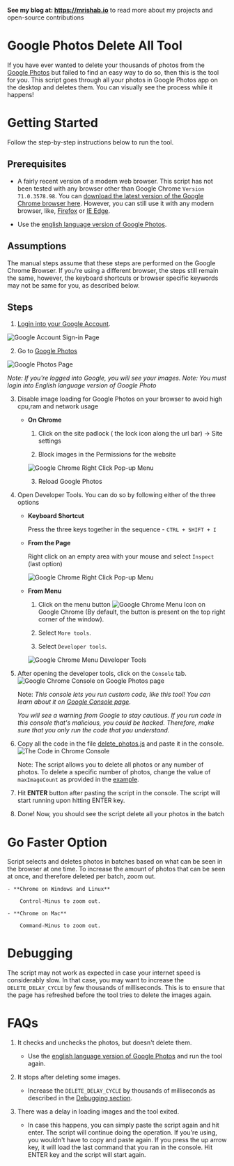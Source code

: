 **See my blog at: https://mrishab.io** to read more about my projects and open-source contributions

# Google Photos Delete All Tool
If you have ever wanted to delete your thousands of photos from the [Google Photos](https://photos.google.com/) but failed to find an easy way to do so, then this is the tool for you. This script goes through all your photos in Google Photos app on the desktop and deletes them. You can visually see the process while it happens!

# Getting Started
Follow the step-by-step instructions below to run the tool.

## Prerequisites
- A fairly recent version of a modern web browser. This script has not been tested with any browser other than Google Chrome `Version 71.0.3578.98`. You can [download the latest version of the Google Chrome browser here](https://www.google.com/chrome/). However, you can still use it with any modern browser, like, [Firefox](https://www.mozilla.org/en-US/firefox/download/thanks/) or [IE Edge](https://www.microsoft.com/en-ca/windows/microsoft-edge).

- Use the [english language version of Google Photos](https://photos.google.com/?hl=en).

## Assumptions
The manual steps assume that these steps are performed on the Google Chrome Browser. If you're using a different browser, the steps still remain the same, however, the keyboard shortcuts or browser specific keywords may not be same for you, as described below.

## Steps
1) [Login into your Google Account](https://accounts.google.com/ServiceLogin).

![Google Account Sign-in Page](images/google-signin-page.jpg)

2) Go to [Google Photos](https://photos.google.com/?hl=en)

![Google Photos Page](images/google-photos-page.jpg)

_Note: If you're logged into Google, you will see your images._
_Note: You must login into English language version of Google Photo_

3) Disable image loading for Google Photos on your browser to avoid high cpu,ram and network usage

   - **On Chrome**

      1) Click on the site padlock ( the lock icon along the url bar) -> Site settings

      2) Block images in the Permissions for the website

     ![Google Chrome Right Click Pop-up Menu](images/image_block.png)

      3) Reload Google Photos


4) Open Developer Tools. You can do so by following either of the three options

   - **Keyboard Shortcut**

     Press the three keys together in the sequence - `CTRL + SHIFT + I`

   - **From the Page**

     Right click on an empty area with your mouse and select `Inspect` (last option)

     ![Google Chrome Right Click Pop-up Menu](images/chrome-popup-menu.jpg)

   - **From Menu**

      1) Click on the menu button ![Google Chrome Menu Icon](images/chrome-menu-icon.jpg) on Google Chrome (By default, the button is present on the top right corner of the window).

      2) Select `More tools`.

      3) Select `Developer tools`.

     ![Google Chrome Menu Developer Tools](images/chrome-menu-popup.jpg)

5) After opening the developer tools, click on the `Console` tab.
   ![Google Chrome Console on Google Photos page](images/chrome-console.jpg)

   Note: _This console lets you run custom code, like this tool! You can learn about it on [Google Console page](https://developers.google.com/web/tools/chrome-devtools/console/)_.

   *You will see a warning from Google to stay cautious. If you run code in this console that's malicious, you could be hacked. Therefore, make sure that you only run the code that you understand.*

6) Copy all the code in the file [delete_photos.js](delete_photos.js) and paste it in the console.
   ![The Code in Chrome Console](images/code-in-console.jpg)

   Note: The script allows you to delete all photos or any number of photos. To delete a specific number of photos, change the value of `maxImageCount` as provided in the [example](delete_photos.js#L3).

7) Hit **ENTER** button after pasting the script in the console. The script will start running upon hitting ENTER key.

8) Done! Now, you should see the script delete all your photos in the batch

# Go Faster Option

Script selects and deletes photos in batches based on what can be seen in the browser at one time. To increase the amount of photos that can be seen at once, and therefore deleted per batch, zoom out.

    - **Chrome on Windows and Linux**

        Control-Minus to zoom out.

    - **Chrome on Mac**

        Command-Minus to zoom out.

# Debugging

The script may not work as expected in case your internet speed is considerably slow. In that case, you may want to increase the `DELETE_DELAY_CYCLE` by few thousands of milliseconds. This is to ensure that the page has refreshed before the tool tries to delete the images again.

# FAQs

1) It checks and unchecks the photos, but doesn't delete them.
   - Use the [english language version of Google Photos](https://photos.google.com/?hl=en) and run the tool again.

2) It stops after deleting some images.
   - Increase the `DELETE_DELAY_CYCLE` by thousands of milliseconds as described in the [Debugging section](#Debugging).

3) There was a delay in loading images and the tool exited.
    - In case this happens, you can simply paste the script again and hit enter. The script will continue doing the operation.
    If you're using, you wouldn't have to copy and paste again. If you press the up arrow key, it will load the last command that you ran in the console. Hit ENTER key and the script will start again.
